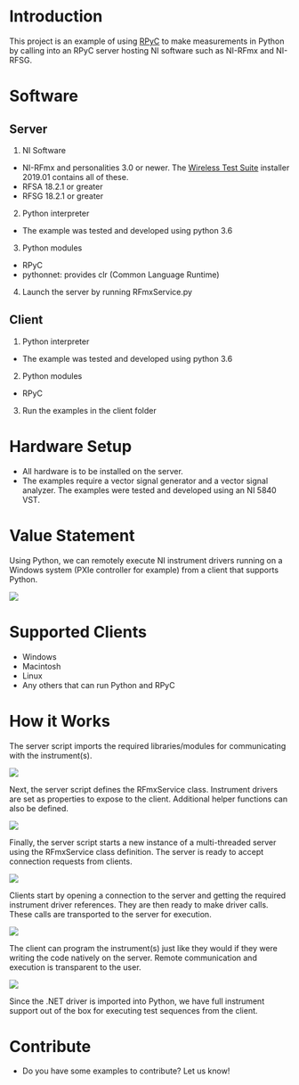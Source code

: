 # Introduction
This project is an example of using [RPyC](https://rpyc.readthedocs.io/en/latest/) to make measurements in Python by calling into an RPyC server hosting NI software such as NI-RFmx and NI-RFSG.

# Software
## Server
1. NI Software
  * NI-RFmx and personalities 3.0 or newer. The [Wireless Test Suite](https://www.ni.com/en-us/support/downloads/software-products/download.rfmx-cellular-bundle.html) installer 2019.01 contains all of these.
  * RFSA 18.2.1 or greater
  * RFSG 18.2.1 or greater
2. Python interpreter
  * The example was tested and developed using python 3.6
3. Python modules
  *  RPyC
  *  pythonnet: provides clr (Common Language Runtime)
4. Launch the server by running RFmxService.py

## Client
1. Python interpreter
  * The example was tested and developed using python 3.6
2. Python modules
  * RPyC
3. Run the examples in the client folder

# Hardware Setup
* All hardware is to be installed on the server.
* The examples require a vector signal generator and a vector signal analyzer.  The examples were tested and developed using an NI 5840 VST.

# Value Statement
Using Python, we can remotely execute NI instrument drivers running on a Windows system (PXIe controller for example) from a client that supports Python.

![](doc/img/interoperability.PNG)

# Supported Clients
  * Windows
  * Macintosh
  * Linux
  * Any others that can run Python and RPyC

# How it Works
The server script imports the required libraries/modules for communicating with the instrument(s).

![](doc/img/service1.PNG)

Next, the server script defines the RFmxService class. Instrument drivers are set as properties to expose to the client. Additional helper functions can also be defined.

![](doc/img/service2.PNG)

Finally, the server script starts a new instance of a multi-threaded server using the RFmxService class definition. The server is ready to accept connection requests from clients.

![](doc/img/service3.PNG)

Clients start by opening a connection to the server and getting the required instrument driver references. They are then ready to make driver calls. These calls are transported to the server for execution.

![](doc/img/client1.PNG)

The client can program the instrument(s) just like they would if they were writing the code natively on the server. Remote communication and execution is transparent to the user.

![](doc/img/pythonvsnet.PNG)

Since the .NET driver is imported into Python, we have full instrument support out of the box for executing test sequences from the client.

# Contribute
* Do you have some examples to contribute? Let us know!

